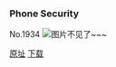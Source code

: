 ### Phone Security
No.1934
![图片不见了~~~](https://imgs.xkcd.com/comics/phone_security.png)

[原址](https://xkcd.com//1934) [下载](https://imgs.xkcd.com/comics/phone_security.png)

